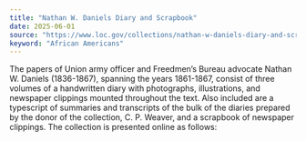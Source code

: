 ```yaml
---
title: "Nathan W. Daniels Diary and Scrapbook"
date: 2025-06-01
source: "https://www.loc.gov/collections/nathan-w-daniels-diary-and-scrapbook/about-this-collection/"
keyword: "African Americans"
---
```


The papers of Union army officer and Freedmen&rsquo;s Bureau advocate Nathan W. Daniels (1836-1867), spanning the years 1861-1867, consist of three volumes of a handwritten diary with photographs, illustrations, and newspaper clippings mounted throughout the text. Also included are a typescript of summaries and transcripts of the bulk of the diaries prepared by the donor of the collection, C. P. Weaver, and a scrapbook of newspaper clippings. The collection is presented online as follows:

